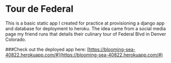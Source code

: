 # Tour de Federal

This is a basic static app I created for practice at provisioning a django app and database for deployment to heroku. The idea came from a social media page my friend runs that details their culinary tour of Federal Blvd in Denver Colorado.

###Check out the deployed app here:
[https://blooming-sea-40822.herokuapp.com/#](https://blooming-sea-40822.herokuapp.com/#)
